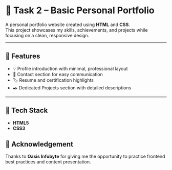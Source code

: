 # 💼 Task 2 – Basic Personal Portfolio

A personal portfolio website created using **HTML** and **CSS**.  
This project showcases my skills, achievements, and projects while focusing on a clean, responsive design.

---

## 🚀 Features
- 💡 Profile introduction with minimal, professional layout  
- 🔎 Contact section for easy communication  
- 🏷️ Resume and certification highlights  
- ✒️ Dedicated Projects section with detailed descriptions  
---

## 📂 Tech Stack
- **HTML5**
- **CSS3**


## 🙏 Acknowledgement
Thanks to **Oasis Infobyte** for giving me the opportunity to practice frontend best practices and content presentation.
